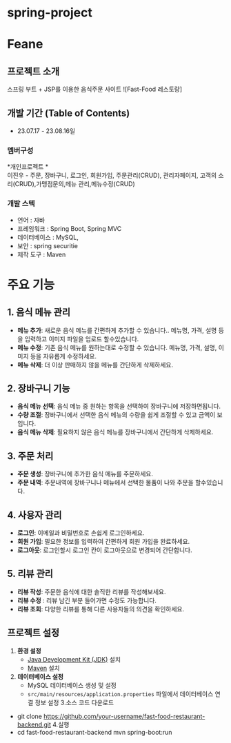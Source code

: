 # spring-project
# Feane
## 프로젝트 소개
스프링 부트 + JSP를 이용한 음식주문 사이트
![Fast-Food 레스토랑]

## 개발 기간 (Table of Contents)
* 23.07.17 - 23.08.16일
 
### 멤버구성
*개인프로젝트 *<br>
이진우 - 주문, 장바구니, 로그인, 회원가입, 주문관리(CRUD), 관리자페이지, 
         고객의 소리(CRUD),가맹점문의,메뉴 관리,메뉴수정(CRUD)

### 개발 스텍
- 언어 : 자바
- 프레임워크 : Spring Boot, Spring MVC
- 데이터베이스 : MySQL,
- 보안 : spring securitie
- 제작 도구 : Maven

# 주요 기능

## 1. 음식 메뉴 관리

- **메뉴 추가**: 새로운 음식 메뉴를 간편하게 추가할 수 있습니다.. 메뉴명, 가격, 설명 등을 입력하고 이미지 파일을 업로드 할수있습니다.
- **메뉴 수정**: 기존 음식 메뉴를 원하는대로 수정할 수 있습니다. 메뉴명, 가격, 설명, 이미지 등을 자유롭게 수정하세요.
- **메뉴 삭제**: 더 이상 판매하지 않을 메뉴를 간단하게 삭제하세요.

## 2. 장바구니 기능

- **음식 메뉴 선택**: 음식 메뉴 중 원하는 항목을 선택하여 장바구니에 저장하면됩니다.
- **수량 조절**: 장바구니에서 선택한 음식 메뉴의 수량을 쉽게 조절할 수 있고 금액이 보입니다.
- **음식 메뉴 삭제**: 필요하지 않은 음식 메뉴를 장바구니에서 간단하게 삭제하세요.

## 3. 주문 처리

- **주문 생성**: 장바구니에 추가한 음식 메뉴를 주문하세요.
- **주문 내역**: 주문내역에 장바구니나 메뉴에서 선택한 물품이 나와 주문을 할수있습니다.

## 4. 사용자 관리

- **로그인**: 이메일과 비밀번호로 손쉽게 로그인하세요.
- **회원 가입**: 필요한 정보를 입력하여 간편하게 회원 가입을 완료하세요.
- **로그아웃**: 로그인할시 로그인 칸이 로그아웃으로 변경되어 간단합니다.

## 5. 리뷰 관리

- **리뷰 작성**: 주문한 음식에 대한 솔직한 리뷰를 작성해보세요.
-  **리뷰 수정** : 리뷰 남긴 부분 들어가면 수정도 가능합니다.
- **리뷰 조회**: 다양한 리뷰를 통해 다른 사용자들의 의견을 확인하세요.

## 프로젝트 설정
1. **환경 설정**
   - [Java Development Kit (JDK)](https://www.oracle.com/java/technologies/javase-downloads.html) 설치
   - [Maven](https://maven.apache.org/) 설치
2. **데이터베이스 설정**
   - MySQL 데이터베이스 생성 및 설정
   - `src/main/resources/application.properties` 파일에서 데이터베이스 연결 정보 설정
3.소스 코드 다운로드<br>
 - git clone https://github.com/your-username/fast-food-restaurant-backend.git
4.실행<br>
 - cd fast-food-restaurant-backend
mvn spring-boot:run
